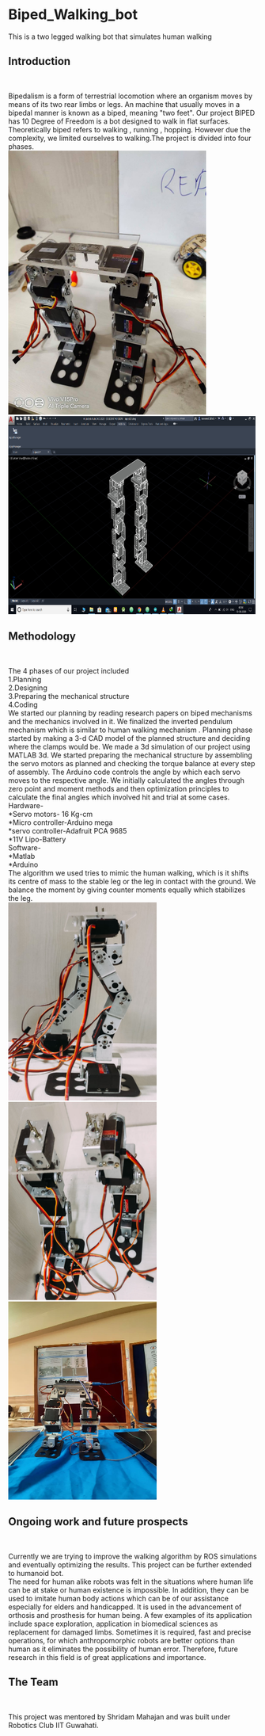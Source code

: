 # Biped_Walking_bot
This is a two legged walking bot that simulates human walking<br>

<h2>
  Introduction
 </h2><br>

 Bipedalism is a form of terrestrial locomotion where an organism moves by means of its two rear limbs or legs. An machine that usually moves in a bipedal manner is   known as a biped, meaning "two feet". Our project  BIPED has 10 Degree of Freedom is a bot designed to walk in flat surfaces. Theoretically biped refers to    walking , running , hopping. However due the complexity, we limited ourselves to walking.The project is divided into four  phases. <br>
 <img src="images/initial2.jpg"  width="400" > <img src="images/initial3.png" height="400" width="500" ><br>
<h2>
  Methodology
 </h2><br>
 
The 4 phases of our project included<br>
1.Planning<br>
2.Designing<br>
3.Preparing the mechanical structure<br>
4.Coding<br>
We started our planning by reading research papers on biped mechanisms and the mechanics involved in it. We finalized the inverted pendulum mechanism which is similar to human walking mechanism . 
Planning phase started by making a 3-d CAD model of the planned structure and deciding where the clamps would be. We made a 3d simulation of our project using MATLAB 3d.
We started preparing the mechanical structure by assembling the servo motors as planned and checking the torque balance at every step of assembly.
The Arduino code controls the angle by which each servo moves to the respective angle. We initially calculated the angles through zero point and moment methods and then optimization principles to calculate the final angles which involved hit and trial at some cases.<br>
Hardware-<br>
*Servo motors- 16 Kg-cm <br>
*Micro controller-Arduino mega<br>
*servo controller-Adafruit PCA 9685<br>
*11V Lipo-Battery<br>
Software-<br>
*Matlab<br>
*Arduino<br>
The algorithm we used tries to mimic the human walking, which is it shifts its centre of mass to the stable leg or the leg in contact with the ground. We balance the moment by giving counter moments equally which stabilizes the leg.<br>
 <img src="images/final1.jpg" height="400" width="300" > <img src="images/final2.jpg" height="400" width="300" > <img src="images/final3.jpg" height="400" width="300" ><br>
<h2>
  Ongoing work and future prospects
</h2><br>

Currently we are trying to improve the walking algorithm by ROS simulations and eventually optimizing the results. This project can be further extended to humanoid bot. <br>
The  need  for  human  alike  robots  was  felt  in  the  situations where  human  life  can  be  at  stake  or  human  existence  is impossible.  In  addition,  they  can  be  used  to  imitate  human  body actions  which  can  be  of  our  assistance  especially  for  elders  and handicapped.  It  is  used  in  the  advancement  of  orthosis  and prosthesis  for  human  being.  A  few  examples  of  its  application include  space  exploration,  application  in  biomedical  sciences  as replacement  for  damaged  limbs.  Sometimes  it  is  required,  fast and  precise  operations,  for  which  anthropomorphic  robots  are better  options  than  human  as  it  eliminates  the  possibility  of human  error.    Therefore,  future  research  in  this  field  is  of  great applications  and  importance.<br>
<h2>
  The Team
</h2><br>

This project was mentored by Shridam Mahajan and was built under Robotics Club IIT Guwahati.<br>  
